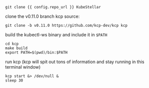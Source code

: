 <!--kubestellar-scheduler-0-pull-kcp-and-kubestellar-source-and-start-kcp-start-->
```shell
git clone {{ config.repo_url }} KubeStellar
```

clone the v0.11.0 branch kcp source:
```shell
git clone -b v0.11.0 https://github.com/kcp-dev/kcp kcp
```
build the kubectl-ws binary and include it in `$PATH`
```shell
cd kcp
make build
export PATH=$(pwd)/bin:$PATH
```

run kcp (kcp will spit out tons of information and stay running in this terminal window)
```shell
kcp start &> /dev/null &
sleep 30
```
<!--kubestellar-scheduler-0-pull-kcp-and-kubestellar-source-and-start-kcp-end-->